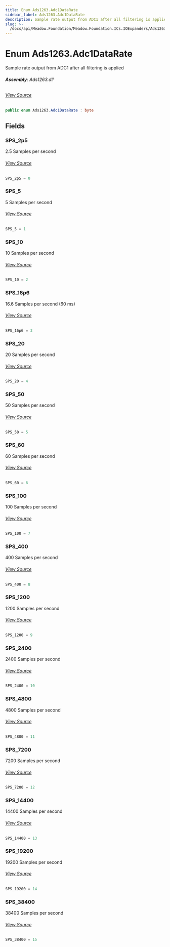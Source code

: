 ```yaml
---
title: Enum Ads1263.Adc1DataRate
sidebar_label: Ads1263.Adc1DataRate
description: Sample rate output from ADC1 after all filtering is applied
slug: >-
  /docs/api/Meadow.Foundation/Meadow.Foundation.ICs.IOExpanders/Ads1263.Adc1DataRate
---
```

# Enum Ads1263.Adc1DataRate
Sample rate output from ADC1 after all filtering is applied

###### **Assembly**: Ads1263.dll
###### [View Source](https://github.com/WildernessLabs/Meadow.Foundation.git/blob/develop/Source/Meadow.Foundation.Peripherals/ICs.IOExpanders.Ads1263/Driver/Ads1263.Enums.cs#L73)
```csharp title="Declaration"
public enum Ads1263.Adc1DataRate : byte
```
## Fields
### SPS_2p5
2.5 Samples per second
###### [View Source](https://github.com/WildernessLabs/Meadow.Foundation.git/blob/develop/Source/Meadow.Foundation.Peripherals/ICs.IOExpanders.Ads1263/Driver/Ads1263.Enums.cs#L76)
```csharp title="Declaration"
SPS_2p5 = 0
```
### SPS_5
5 Samples per second
###### [View Source](https://github.com/WildernessLabs/Meadow.Foundation.git/blob/develop/Source/Meadow.Foundation.Peripherals/ICs.IOExpanders.Ads1263/Driver/Ads1263.Enums.cs#L78)
```csharp title="Declaration"
SPS_5 = 1
```
### SPS_10
10 Samples per second
###### [View Source](https://github.com/WildernessLabs/Meadow.Foundation.git/blob/develop/Source/Meadow.Foundation.Peripherals/ICs.IOExpanders.Ads1263/Driver/Ads1263.Enums.cs#L80)
```csharp title="Declaration"
SPS_10 = 2
```
### SPS_16p6
16.6 Samples per second (60 ms)
###### [View Source](https://github.com/WildernessLabs/Meadow.Foundation.git/blob/develop/Source/Meadow.Foundation.Peripherals/ICs.IOExpanders.Ads1263/Driver/Ads1263.Enums.cs#L82)
```csharp title="Declaration"
SPS_16p6 = 3
```
### SPS_20
20 Samples per second
###### [View Source](https://github.com/WildernessLabs/Meadow.Foundation.git/blob/develop/Source/Meadow.Foundation.Peripherals/ICs.IOExpanders.Ads1263/Driver/Ads1263.Enums.cs#L84)
```csharp title="Declaration"
SPS_20 = 4
```
### SPS_50
50 Samples per second
###### [View Source](https://github.com/WildernessLabs/Meadow.Foundation.git/blob/develop/Source/Meadow.Foundation.Peripherals/ICs.IOExpanders.Ads1263/Driver/Ads1263.Enums.cs#L86)
```csharp title="Declaration"
SPS_50 = 5
```
### SPS_60
60 Samples per second
###### [View Source](https://github.com/WildernessLabs/Meadow.Foundation.git/blob/develop/Source/Meadow.Foundation.Peripherals/ICs.IOExpanders.Ads1263/Driver/Ads1263.Enums.cs#L88)
```csharp title="Declaration"
SPS_60 = 6
```
### SPS_100
100 Samples per second
###### [View Source](https://github.com/WildernessLabs/Meadow.Foundation.git/blob/develop/Source/Meadow.Foundation.Peripherals/ICs.IOExpanders.Ads1263/Driver/Ads1263.Enums.cs#L90)
```csharp title="Declaration"
SPS_100 = 7
```
### SPS_400
400 Samples per second
###### [View Source](https://github.com/WildernessLabs/Meadow.Foundation.git/blob/develop/Source/Meadow.Foundation.Peripherals/ICs.IOExpanders.Ads1263/Driver/Ads1263.Enums.cs#L92)
```csharp title="Declaration"
SPS_400 = 8
```
### SPS_1200
1200 Samples per second
###### [View Source](https://github.com/WildernessLabs/Meadow.Foundation.git/blob/develop/Source/Meadow.Foundation.Peripherals/ICs.IOExpanders.Ads1263/Driver/Ads1263.Enums.cs#L94)
```csharp title="Declaration"
SPS_1200 = 9
```
### SPS_2400
2400 Samples per second
###### [View Source](https://github.com/WildernessLabs/Meadow.Foundation.git/blob/develop/Source/Meadow.Foundation.Peripherals/ICs.IOExpanders.Ads1263/Driver/Ads1263.Enums.cs#L96)
```csharp title="Declaration"
SPS_2400 = 10
```
### SPS_4800
4800 Samples per second
###### [View Source](https://github.com/WildernessLabs/Meadow.Foundation.git/blob/develop/Source/Meadow.Foundation.Peripherals/ICs.IOExpanders.Ads1263/Driver/Ads1263.Enums.cs#L98)
```csharp title="Declaration"
SPS_4800 = 11
```
### SPS_7200
7200 Samples per second
###### [View Source](https://github.com/WildernessLabs/Meadow.Foundation.git/blob/develop/Source/Meadow.Foundation.Peripherals/ICs.IOExpanders.Ads1263/Driver/Ads1263.Enums.cs#L100)
```csharp title="Declaration"
SPS_7200 = 12
```
### SPS_14400
14400 Samples per second
###### [View Source](https://github.com/WildernessLabs/Meadow.Foundation.git/blob/develop/Source/Meadow.Foundation.Peripherals/ICs.IOExpanders.Ads1263/Driver/Ads1263.Enums.cs#L102)
```csharp title="Declaration"
SPS_14400 = 13
```
### SPS_19200
19200 Samples per second
###### [View Source](https://github.com/WildernessLabs/Meadow.Foundation.git/blob/develop/Source/Meadow.Foundation.Peripherals/ICs.IOExpanders.Ads1263/Driver/Ads1263.Enums.cs#L104)
```csharp title="Declaration"
SPS_19200 = 14
```
### SPS_38400
38400 Samples per second
###### [View Source](https://github.com/WildernessLabs/Meadow.Foundation.git/blob/develop/Source/Meadow.Foundation.Peripherals/ICs.IOExpanders.Ads1263/Driver/Ads1263.Enums.cs#L106)
```csharp title="Declaration"
SPS_38400 = 15
```
